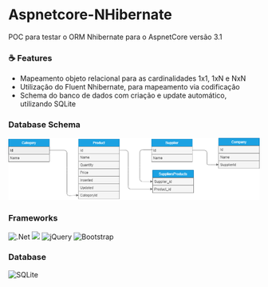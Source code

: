 # Aspnetcore-NHibernate
POC para testar o ORM Nhibernate para o AspnetCore versão 3.1

### ☕ Features
* Mapeamento objeto relacional para as cardinalidades 1x1, 1xN e NxN
* Utilização do Fluent Nhibernate, para mapeamento via codificação
* Schema do banco de dados com criação e update automático, utilizando SQLite


### Database Schema 
<img src="AspNetCoreNHibernate/wwwroot/img/database.png" alt="schema banco de dados">
  
  
  
### Frameworks

  ![.Net](https://img.shields.io/badge/.NET-5C2D91?style=for-the-badge&logo=.net&logoColor=white)
  <img src="https://nhibernate.info/images/NHLogoSmall.gif" width="150" />
  ![jQuery](https://img.shields.io/badge/jquery-%230769AD.svg?style=for-the-badge&logo=jquery&logoColor=white)
  ![Bootstrap](https://img.shields.io/badge/bootstrap-%23563D7C.svg?style=for-the-badge&logo=bootstrap&logoColor=white)
 
 
### Database

![SQLite](https://img.shields.io/badge/sqlite-%2307405e.svg?style=for-the-badge&logo=sqlite&logoColor=white)
